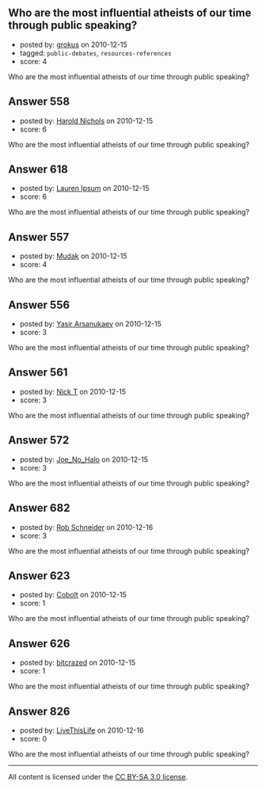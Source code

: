 ## Who are the most influential atheists of our time through public speaking?

- posted by: [grokus](https://stackexchange.com/users/-1/189-grokus) on 2010-12-15
- tagged: `public-debates`, `resources-references`
- score: 4

Who are the most influential atheists of our time through public speaking?


## Answer 558

- posted by: [Harold Nichols](https://stackexchange.com/users/-1/113-harold-nichols) on 2010-12-15
- score: 6

Who are the most influential atheists of our time through public speaking?


## Answer 618

- posted by: [Lauren Ipsum](https://stackexchange.com/users/-1/71-lauren-ipsum) on 2010-12-15
- score: 6

Who are the most influential atheists of our time through public speaking?


## Answer 557

- posted by: [Mudak](https://stackexchange.com/users/-1/205-mudak) on 2010-12-15
- score: 4

Who are the most influential atheists of our time through public speaking?


## Answer 556

- posted by: [Yasir Arsanukaev](https://stackexchange.com/users/-1/197-yasir-arsanukaev) on 2010-12-15
- score: 3

Who are the most influential atheists of our time through public speaking?


## Answer 561

- posted by: [Nick T](https://stackexchange.com/users/-1/11-nick-t) on 2010-12-15
- score: 3

Who are the most influential atheists of our time through public speaking?


## Answer 572

- posted by: [Joe_No_Halo](https://stackexchange.com/users/-1/159-joe-no-halo) on 2010-12-15
- score: 3

Who are the most influential atheists of our time through public speaking?


## Answer 682

- posted by: [Rob Schneider](https://stackexchange.com/users/-1/149-rob-schneider) on 2010-12-16
- score: 3

Who are the most influential atheists of our time through public speaking?


## Answer 623

- posted by: [Cobolt](https://stackexchange.com/users/-1/253-cobolt) on 2010-12-15
- score: 1

Who are the most influential atheists of our time through public speaking?


## Answer 626

- posted by: [bitcrazed](https://stackexchange.com/users/-1/61-bitcrazed) on 2010-12-15
- score: 1

Who are the most influential atheists of our time through public speaking?


## Answer 826

- posted by: [LiveThisLife](https://stackexchange.com/users/-1/150-livethislife) on 2010-12-16
- score: 0

Who are the most influential atheists of our time through public speaking?



---

All content is licensed under the [CC BY-SA 3.0 license](https://creativecommons.org/licenses/by-sa/3.0/).

